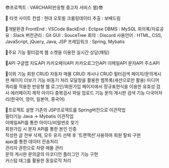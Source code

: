 😎프로젝트 : VARCHAR(반응형 중고차 서비스 웹)😎

💠 타겟 사이트
컨셉 : 현대 오토빌
크롤링데이터 추출 : 보배드림

💠개발환경
FrontEnd : VSCode
BackEnd : Eclipse
DBMS : MySQL
회의록/자료공유 : Slack
버전관리 : Git
GUI : SouceTree
회의 : Discord
사용언어 : HTML, CSS, JavaScript, jQuery, Java, JSP
프레임워크 : Spring, Mybatis

💠주요 기능
필터검색
웹 소켓을 이용한 실시간 상담(채팅)

💠API
구글맵 지도API
카카오페이API
카카오로그인API
이메일API
문자API
주소API

💠이외 기능
회원 CRUD
자동차 매물 CRUD
게시나 CRUD
필터검색 페이지/문의게시판 페이지 더보기 기능 비동기 처리
모달창을 활용한 찜목록(세션으로만 활용)
미디어 쿼리를 적용한 반응형 웹
로그인/회원가입 페이지에서 정규표현식을 이용한 유효성 검사
에러페이지 제작
아이디 중복검사
파일 업로드 기능
문의 게시판 검색 기능
다국어처리(한국어, 영어, 일본어, 중국어)

💠프로젝트 설명
기존의 JSP프로젝트를 Spring버전으로 이관작업<br/>
필터기능 Java → Mybatis 이관작업<br/>
이메일API를 통한 아이디/비밀번호 찾기<br/>
회원가입 시 문자 API를 통한 본인 인증<br/>
작성한 글 전부 삭제, 모두 유지 선택 후 '트랜잭션'사용하여 회원 탈퇴 구현<br/>
ajax를 통한 데이터 전송처리<br/>
관리자 권한으로 차량 매물 관리<br/>
문의 게시판 문의글의 아코디언 플러그인 기능 구현<br/>
커스텀 태그를 활용한 동일로직 처리<br/>
